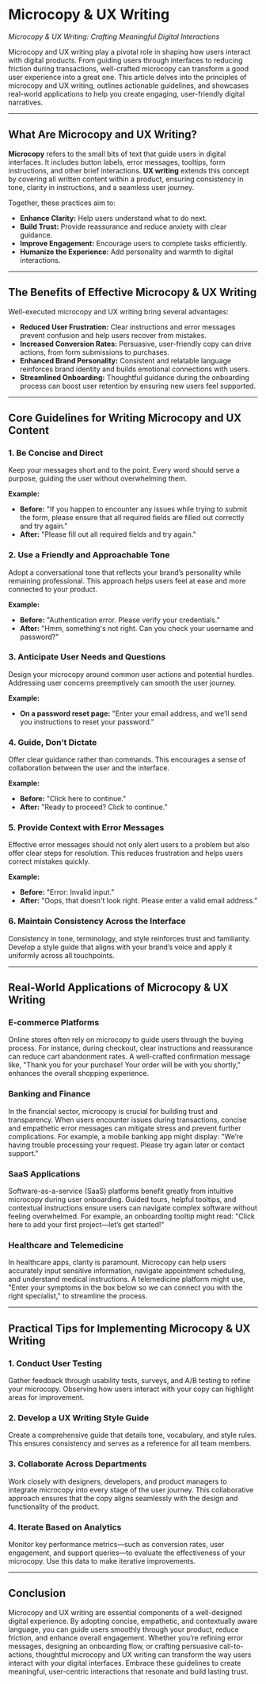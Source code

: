 # Microcopy & UX Writing

*Microcopy & UX Writing: Crafting Meaningful Digital Interactions*

Microcopy and UX writing play a pivotal role in shaping how users interact with digital products. From guiding users through interfaces to reducing friction during transactions, well-crafted microcopy can transform a good user experience into a great one. This article delves into the principles of microcopy and UX writing, outlines actionable guidelines, and showcases real-world applications to help you create engaging, user-friendly digital narratives.

---

## What Are Microcopy and UX Writing?

**Microcopy** refers to the small bits of text that guide users in digital interfaces. It includes button labels, error messages, tooltips, form instructions, and other brief interactions. **UX writing** extends this concept by covering all written content within a product, ensuring consistency in tone, clarity in instructions, and a seamless user journey.

Together, these practices aim to:

- **Enhance Clarity:** Help users understand what to do next.
- **Build Trust:** Provide reassurance and reduce anxiety with clear guidance.
- **Improve Engagement:** Encourage users to complete tasks efficiently.
- **Humanize the Experience:** Add personality and warmth to digital interactions.

---

## The Benefits of Effective Microcopy & UX Writing

Well-executed microcopy and UX writing bring several advantages:

- **Reduced User Frustration:** Clear instructions and error messages prevent confusion and help users recover from mistakes.
- **Increased Conversion Rates:** Persuasive, user-friendly copy can drive actions, from form submissions to purchases.
- **Enhanced Brand Personality:** Consistent and relatable language reinforces brand identity and builds emotional connections with users.
- **Streamlined Onboarding:** Thoughtful guidance during the onboarding process can boost user retention by ensuring new users feel supported.

---

## Core Guidelines for Writing Microcopy and UX Content

### 1. Be Concise and Direct

Keep your messages short and to the point. Every word should serve a purpose, guiding the user without overwhelming them.

**Example:**
- **Before:** "If you happen to encounter any issues while trying to submit the form, please ensure that all required fields are filled out correctly and try again."
- **After:** "Please fill out all required fields and try again."

### 2. Use a Friendly and Approachable Tone

Adopt a conversational tone that reflects your brand’s personality while remaining professional. This approach helps users feel at ease and more connected to your product.

**Example:**
- **Before:** "Authentication error. Please verify your credentials."
- **After:** "Hmm, something's not right. Can you check your username and password?"

### 3. Anticipate User Needs and Questions

Design your microcopy around common user actions and potential hurdles. Addressing user concerns preemptively can smooth the user journey.

**Example:**
- **On a password reset page:** "Enter your email address, and we’ll send you instructions to reset your password."

### 4. Guide, Don’t Dictate

Offer clear guidance rather than commands. This encourages a sense of collaboration between the user and the interface.

**Example:**
- **Before:** "Click here to continue."
- **After:** "Ready to proceed? Click to continue."

### 5. Provide Context with Error Messages

Effective error messages should not only alert users to a problem but also offer clear steps for resolution. This reduces frustration and helps users correct mistakes quickly.

**Example:**
- **Before:** "Error: Invalid input."
- **After:** "Oops, that doesn't look right. Please enter a valid email address."

### 6. Maintain Consistency Across the Interface

Consistency in tone, terminology, and style reinforces trust and familiarity. Develop a style guide that aligns with your brand’s voice and apply it uniformly across all touchpoints.

---

## Real-World Applications of Microcopy & UX Writing

### E-commerce Platforms

Online stores often rely on microcopy to guide users through the buying process. For instance, during checkout, clear instructions and reassurance can reduce cart abandonment rates. A well-crafted confirmation message like, "Thank you for your purchase! Your order will be with you shortly," enhances the overall shopping experience.

### Banking and Finance

In the financial sector, microcopy is crucial for building trust and transparency. When users encounter issues during transactions, concise and empathetic error messages can mitigate stress and prevent further complications. For example, a mobile banking app might display: "We’re having trouble processing your request. Please try again later or contact support."

### SaaS Applications

Software-as-a-service (SaaS) platforms benefit greatly from intuitive microcopy during user onboarding. Guided tours, helpful tooltips, and contextual instructions ensure users can navigate complex software without feeling overwhelmed. For example, an onboarding tooltip might read: "Click here to add your first project—let’s get started!"

### Healthcare and Telemedicine

In healthcare apps, clarity is paramount. Microcopy can help users accurately input sensitive information, navigate appointment scheduling, and understand medical instructions. A telemedicine platform might use, "Enter your symptoms in the box below so we can connect you with the right specialist," to streamline the process.

---

## Practical Tips for Implementing Microcopy & UX Writing

### 1. Conduct User Testing

Gather feedback through usability tests, surveys, and A/B testing to refine your microcopy. Observing how users interact with your copy can highlight areas for improvement.

### 2. Develop a UX Writing Style Guide

Create a comprehensive guide that details tone, vocabulary, and style rules. This ensures consistency and serves as a reference for all team members.

### 3. Collaborate Across Departments

Work closely with designers, developers, and product managers to integrate microcopy into every stage of the user journey. This collaborative approach ensures that the copy aligns seamlessly with the design and functionality of the product.

### 4. Iterate Based on Analytics

Monitor key performance metrics—such as conversion rates, user engagement, and support queries—to evaluate the effectiveness of your microcopy. Use this data to make iterative improvements.

---

## Conclusion

Microcopy and UX writing are essential components of a well-designed digital experience. By adopting concise, empathetic, and contextually aware language, you can guide users smoothly through your product, reduce friction, and enhance overall engagement. Whether you’re refining error messages, designing an onboarding flow, or crafting persuasive call-to-actions, thoughtful microcopy and UX writing can transform the way users interact with your digital interfaces. Embrace these guidelines to create meaningful, user-centric interactions that resonate and build lasting trust.